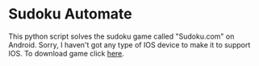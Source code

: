 # Sudoku Automate

This python script solves the sudoku game called "Sudoku.com" on Android.
Sorry, I haven't got any type of IOS device to make it to support IOS.
To download game click [here](https://play.google.com/store/apps/details?id=com.easybrain.sudoku.android).
